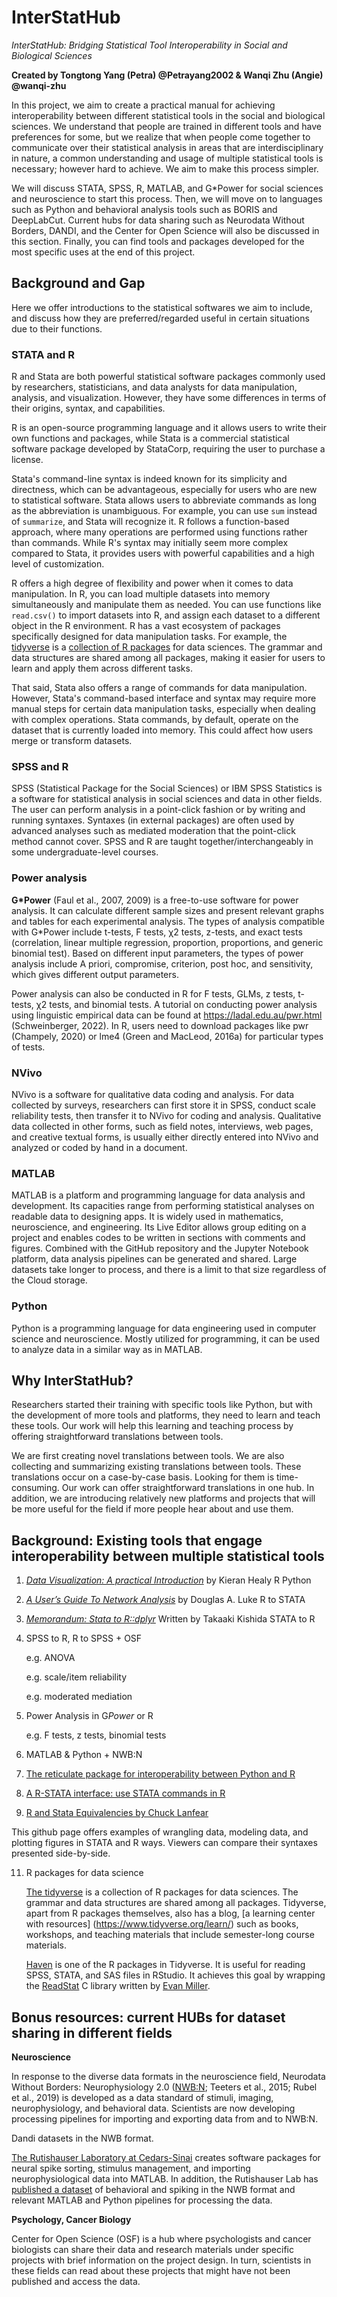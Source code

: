 # InterStatHub
*InterStatHub: Bridging Statistical Tool Interoperability in Social and Biological Sciences*

**Created by Tongtong Yang (Petra) @Petrayang2002 & Wanqi Zhu (Angie) @wanqi-zhu**

In this project, we aim to create a practical manual for achieving interoperability between different statistical tools in the social and biological sciences. We understand that people are trained in different tools and have preferences for some, but we realize that when people come together to communicate over their statistical analysis in areas that are interdisciplinary in nature, a common understanding and usage of multiple statistical tools is necessary; however hard to achieve. We aim to make this process simpler. 

We will discuss STATA, SPSS, R, MATLAB, and G*Power for social sciences and neuroscience to start this process. Then, we will move on to languages such as Python and behavioral analysis tools such as BORIS and DeepLabCut. Current hubs for data sharing such as Neurodata Without Borders, DANDI, and the Center for Open Science will also be discussed in this section. Finally, you can find tools and packages developed for the most specific uses at the end of this project.


## Background and Gap

Here we offer introductions to the statistical softwares we aim to include, and discuss how they are preferred/regarded useful in certain situations due to their functions.

### STATA and R

R and Stata are both powerful statistical software packages commonly used by researchers, statisticians, and data analysts for data manipulation, analysis, and visualization. However, they have some differences in terms of their origins, syntax, and capabilities.

R is an open-source programming language and it allows users to write their own functions and packages, while Stata is a commercial statistical software package developed by StataCorp, requiring the user to purchase a license. 

Stata's command-line syntax is indeed known for its simplicity and directness, which can be advantageous, especially for users who are new to statistical software. Stata allows users to abbreviate commands as long as the abbreviation is unambiguous. For example, you can use `sum` instead of `summarize`, and Stata will recognize it. R follows a function-based approach, where many operations are performed using functions rather than commands. While R's syntax may initially seem more complex compared to Stata, it provides users with powerful capabilities and a high level of customization. 

R offers a high degree of flexibility and power when it comes to data manipulation. In R, you can load multiple datasets into memory simultaneously and manipulate them as needed. You can use functions like `read.csv()` to import datasets into R, and assign each dataset to a different object in the R environment. R has a vast ecosystem of packages specifically designed for data manipulation tasks. For example, the [tidyverse](https://www.tidyverse.org/) is a [collection of R packages](https://www.tidyverse.org/packages) for data sciences. The grammar and data structures are shared among all packages, making it easier for users to learn and apply them across different tasks.

That said, Stata also offers a range of commands for data manipulation. However, Stata's command-based interface and syntax may require more manual steps for certain data manipulation tasks, especially when dealing with complex operations. Stata commands, by default, operate on the dataset that is currently loaded into memory. This could affect how users merge or transform datasets.


### SPSS and R

SPSS (Statistical Package for the Social Sciences) or IBM SPSS Statistics is a software for statistical analysis in social sciences and data in other fields. The user can perform analysis in a point-click fashion or by writing and running syntaxes. Syntaxes (in external packages) are often used by advanced analyses such as mediated moderation that the point-click method cannot cover. SPSS and R are taught together/interchangeably in some undergraduate-level courses.


### Power analysis

**G*Power** (Faul et al., 2007, 2009) is a free-to-use software for power analysis. It can calculate different sample sizes and present relevant graphs and tables for each experimental analysis. The types of analysis compatible with G*Power include t-tests, F tests, χ2 tests, z-tests, and exact tests (correlation, linear multiple regression, proportion, proportions, and generic binomial test). Based on different input parameters, the types of power analysis include A priori, compromise, criterion, post hoc, and sensitivity, which gives different output parameters.

Power analysis can also be conducted in R for F tests, GLMs, z tests, t-tests, χ2 tests, and binomial tests. A tutorial on conducting power analysis using linguistic empirical data can be found at https://ladal.edu.au/pwr.html (Schweinberger, 2022). In R, users need to download packages like pwr (Champely, 2020) or lme4 (Green and MacLeod, 2016a) for particular types of tests. 


### NVivo

NVivo is a software for qualitative data coding and analysis. For data collected by surveys, researchers can first store it in SPSS, conduct scale reliability tests, then transfer it to NVivo for coding and analysis. Qualitative data collected in other forms, such as field notes, interviews, web pages, and creative textual forms, is usually either directly entered into NVivo and analyzed or coded by hand in a document.


### MATLAB

MATLAB is a platform and programming language for data analysis and development. Its capacities range from performing statistical analyses on readable data to designing apps. It is widely used in mathematics, neuroscience, and engineering. Its Live Editor allows group editing on a project and enables codes to be written in sections with comments and figures. Combined with the GitHub repository and the Jupyter Notebook platform, data analysis pipelines can be generated and shared. Large datasets take longer to process, and there is a limit to that size regardless of the Cloud storage. 


### Python

Python is a programming language for data engineering used in computer science and neuroscience. Mostly utilized for programming, it can be used to analyze data in a similar way as in MATLAB.



## Why InterStatHub?

Researchers started their training with specific tools like Python, but with the development of more tools and platforms, they need to learn and teach these tools. Our work will help this learning and teaching process by offering straightforward translations between tools.

We are first creating novel translations between tools. We are also collecting and summarizing existing translations between tools. These translations occur on a case-by-case basis. Looking for them is time-consuming. Our work can offer straightforward translations in one hub. In addition, we are introducing relatively new platforms and projects that will be more useful for the field if more people hear about and use them.


## Background: Existing tools that engage interoperability between multiple statistical tools

1. *[Data Visualization: A practical Introduction](https://socviz.co/)* by Kieran Healy
R
Python

2. *[A User’s Guide To Network Analysis](https://nwcommands.wordpress.com/)* by Douglas A. Luke
R to STATA

3. *[Memorandum: Stata to R::dplyr](https://github.com/takakishi/stata-to-dplyr)* Written by Takaaki Kishida
STATA to R

4. SPSS to R, R to SPSS + OSF

   e.g. ANOVA

   e.g. scale/item reliability

   e.g. moderated mediation

6. Power Analysis in G*Power* or R

   e.g. F tests, z tests, binomial tests
   
7. MATLAB & Python + NWB:N


8. [The reticulate package for interoperability between Python and R](https://github.com/rstudio/reticulate)


9. [A R-STATA interface: use STATA commands in R](https://github.com/lbraglia/RStata)


10. [R and Stata Equivalencies by Chuck Lanfear](https://clanfear.github.io/Stata_R_Equivalency/docs/r_stata_commands.html)

This github page offers examples of wrangling data, modeling data, and plotting figures in STATA and R ways. Viewers can compare their syntaxes presented side-by-side.


11. R packages for data science
    
    [The tidyverse](https://www.tidyverse.org/) is a collection of R packages for data sciences. The grammar and data structures are shared among all packages. Tidyverse, apart from R packages themselves, also has a blog, [a learning center with resources] (https://www.tidyverse.org/learn/) such as books, workshops, and teaching materials that include semester-long course materials.
    
    [Haven](https://github.com/tidyverse/haven) is one of the R packages in Tidyverse. It is useful for reading SPSS, STATA, and SAS files in RStudio. It achieves this goal by wrapping the [ReadStat](https://github.com/WizardMac/ReadStat) C library written by [Evan Miller](https://www.evanmiller.org/). 



## Bonus resources: current HUBs for dataset sharing in different fields

**Neuroscience**

In response to the diverse data formats in the neuroscience field, Neurodata Without Borders: Neurophysiology 2.0 ([NWB:N](https://www.nwb.org/); Teeters et al., 2015; Rubel et al., 2019) is developed as a data standard of stimuli, imaging, neurophysiology, and behavioral data. Scientists are now developing processing pipelines for importing and exporting data from and to NWB:N.

Dandi datasets in the NWB format. 

[The Rutishauser Laboratory at Cedars-Sinai](https://www.cedars-sinai.edu/research/labs/rutishauser.html) creates software packages for neural spike sorting, stimulus management, and importing neurophysiological data into MATLAB. In addition, the Rutishauser Lab has [published a dataset](https://www.nature.com/articles/s41597-020-0415-9) of behavioral and spiking in the NWB format and relevant MATLAB and Python pipelines for processing the data.


**Psychology, Cancer Biology**

Center for Open Science (OSF) is a hub where psychologists and cancer biologists can share their data and research materials under specific projects with brief information on the project design. In turn, scientists in these fields can read about these projects that might have not been published and access the data.
